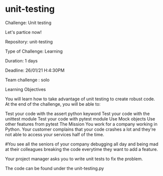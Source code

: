 # unit-testing
Challenge: Unit testing

Let's partice now!

Repository: unit-testing

Type of Challenge: Learning

Duration: 1 days

Deadline: 26/01/21 H:4:30PM

Team challenge : solo

Learning Objectives

You will learn how to take advantage of unit testing to create robust code. At the end of the challenge, you will be able to:

Test your code with the assert python keyword
Test your code with the unittest module
Test your code with pytest module
Use Mock objects
Use other features from pytest
The Mission
You work for a company working in Python. Your customer complains that your code crashes a lot and they're not able to access your services half of the time.

#You see all the seniors of your company debugging all day and being mad at their colleagues breaking the code everytime they want to add a feature.

Your project manager asks you to write unit tests to fix the problem.

The code can be found under the unit-testing.py
